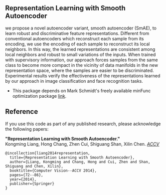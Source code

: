 ## Representation Learning with Smooth Autoencoder

we propose a novel autoencoder variant, smooth autoencoder (SmAE), to learn robust and discriminative feature representations. Different from conventional autoencoders which reconstruct each sample from its encoding, we use the encoding of each sample to reconstruct its local neighbors. In this way, the learned representations are consistent among local neighbors and robust to small variations of the inputs. When trained with supervisory information, our approach forces samples from the same class to become more compact in the vicinity of data manifolds in the new representation space, where the samples are easier to be discriminated. Experimental results verify the effectiveness of the representations learned by our approach in image classification and face recognition tasks.

* This package depends on Mark Schmidt's freely available minFunc optimization package [link](http://www.cs.ubc.ca/~schmidtm/Software/minFunc/minFunc.html).

## Reference

If you use this code as part of any published research, please acknowledge the
following papers:

**"Representation Learning with Smooth Autoencoder."**  
Kongming Liang, Hong Chang, Zhen Cui, Shiguang Shan, Xilin Chen. *[ACCV](http://link.springer.com/chapter/10.1007/978-3-319-16808-1_6)*

	@incollection{liang2014representation,
	  title={Representation Learning with Smooth Autoencoder},
	  author={Liang, Kongming and Chang, Hong and Cui, Zhen and Shan, Shiguang and Chen, Xilin},
	  booktitle={Computer Vision--ACCV 2014},
	  pages={72--86},
	  year={2014},
	  publisher={Springer}
	}